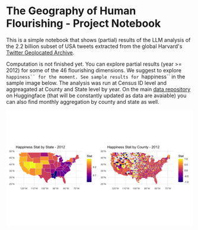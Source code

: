 # The Geography of Human Flourishing - Project Notebook
This is a simple notebook that shows (partial) results of the LLM analysis of the 2.2 billion subset of USA tweets extracted from the global Harvard's [Twitter Geolocated Archive](https://dataverse.harvard.edu/dataset.xhtml?persistentId=doi:10.7910/DVN/3NCMB6). 

Computation is not finished yet.
You can explore partial results (year >= 2012) for some of the 46 flourishing dimensions. We suggest to explore ```happiness`` for the moment. See sample results for ```happiness`` in the sample image below. The analysis was run at Census ID level and aggreagated at County and State level by year. On the main [data repository](https://huggingface.co/datasets/siacus/flourishing) on Huggingface (that will be constantly updated as data are avaiable) you can also find monthly aggregation by  county and state as well.

![alt text](https://github.com/siacus/flourishing-i-challenge/blob/main/Happiness_Index.png)
